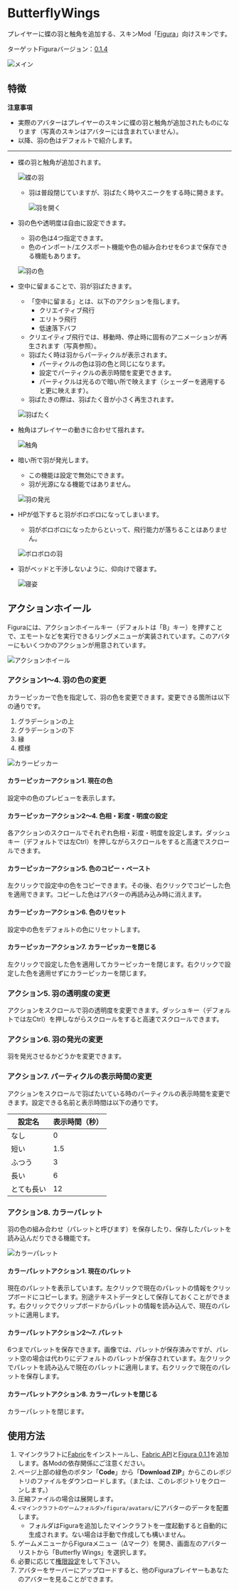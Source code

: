 <!-- $inject(locale_link) -->

# ButterflyWings
<!-- DESCRIPTION_START -->
プレイヤーに蝶の羽と触角を追加する、スキンMod「[Figura](https://modrinth.com/mod/figura)」向けスキンです。

ターゲットFiguraバージョン：[0.1.4](https://modrinth.com/mod/figura/version/0.1.4+1.20.4)
<!-- DESCRIPTION_END -->

![メイン](../README_images/main.jpg)

## 特徴
**注意事項**
- 実際のアバターはプレイヤーのスキンに蝶の羽と触角が追加されたものになります（写真のスキンはアバターには含まれていません）。
- 以降、羽の色はデフォルトで紹介します。

---

- 蝶の羽と触角が追加されます。

  ![蝶の羽](../README_images/butterfly_wings.jpg)

  - 羽は普段閉じていますが、羽ばたく時やスニークをする時に開きます。

    ![羽を開く](../README_images/open_wings.jpg)

- 羽の色や透明度は自由に設定できます。
  - 羽の色は4つ指定できます。
  - 色のインポート/エクスポート機能や色の組み合わせを6つまで保存できる機能もあります。

  ![羽の色](../README_images/wing_colors.jpg)

- 空中に留まることで、羽が羽ばたきます。
  - 「空中に留まる」とは、以下のアクションを指します。
    - クリエイティブ飛行
    - エリトラ飛行
    - 低速落下バフ
  - クリエイティブ飛行では、移動時、停止時に固有のアニメーションが再生されます（写真参照）。
  - 羽ばたく時は羽からパーティクルが表示されます。
    - パーティクルの色は羽の色と同じになります。
    - 設定でパーティクルの表示時間を変更できます。
    - パーティクルは光るので暗い所で映えます（シェーダーを適用すると更に映えます）。
  - 羽ばたきの際は、羽ばたく音が小さく再生されます。

  ![羽ばたく](../README_images/flap.gif)

- 触角はプレイヤーの動きに合わせて揺れます。

  ![触角](../README_images/feelers.gif)

- 暗い所で羽が発光します。
  - この機能は設定で無効にできます。
  - 羽が光源になる機能ではありません。

  ![羽の発光](../README_images/glow_wings.jpg)

- HPが低下すると羽がボロボロになってしまいます。
  - 羽がボロボロになったからといって、飛行能力が落ちることはありません。

  ![ボロボロの羽](../README_images/tattered_wings.jpg)

- 羽がベッドと干渉しないように、仰向けで寝ます。

  ![寝姿](../README_images/sleeping_pose.jpg)

## アクションホイール
Figuraには、アクションホイールキー（デフォルトは「B」キー）を押すことで、エモートなどを実行できるリングメニューが実装されています。このアバターにもいくつかのアクションが用意されています。

![アクションホイール](../README_images/action_wheel.jpg)

### アクション1～4. 羽の色の変更
カラーピッカーで色を指定して、羽の色を変更できます。変更できる箇所は以下の通りです。

1. グラデーションの上
2. グラデーションの下
3. 縁
4. 模様

![カラーピッカー](../README_images/color_picker.jpg)

#### カラーピッカーアクション1. 現在の色
設定中の色のプレビューを表示します。

#### カラーピッカーアクション2～4. 色相・彩度・明度の設定
各アクションのスクロールでそれぞれ色相・彩度・明度を設定します。ダッシュキー（デフォルトでは左Ctrl）を押しながらスクロールをすると高速でスクロールできます。

#### カラーピッカーアクション5. 色のコピー・ペースト
左クリックで設定中の色をコピーできます。その後、右クリックでコピーした色を適用できます。コピーした色はアバターの再読み込み時に消えます。

#### カラーピッカーアクション6. 色のリセット
設定中の色をデフォルトの色にリセットします。

#### カラーピッカーアクション7. カラーピッカーを閉じる
左クリックで設定した色を適用してカラーピッカーを閉じます。右クリックで設定した色を適用せずにカラーピッカーを閉じます。

### アクション5. 羽の透明度の変更
アクションをスクロールで羽の透明度を変更できます。ダッシュキー（デフォルトでは左Ctrl）を押しながらスクロールをすると高速でスクロールできます。

### アクション6. 羽の発光の変更
羽を発光させるかどうかを変更できます。

### アクション7. パーティクルの表示時間の変更
アクションをスクロールで羽ばたいている時のパーティクルの表示時間を変更できます。設定できる名前と表示時間は以下の通りです。

| 設定名 | 表示時間（秒） |
| - | - |
| なし | 0 |
| 短い | 1.5 |
| ふつう | 3 |
| 長い | 6 |
| とても長い | 12 |

### アクション8. カラーパレット
羽の色の組み合わせ（パレットと呼びます）を保存したり、保存したパレットを読み込んだりできる機能です。

![カラーパレット](../README_images/color_palette.jpg)

#### カラーパレットアクション1. 現在のパレット
現在のパレットを表示しています。左クリックで現在のパレットの情報をクリップボードにコピーします。別途テキストデータとして保存しておくことができます。右クリックでクリップボードからパレットの情報を読み込んで、現在のパレットに適用します。

#### カラーパレットアクション2～7. パレット
6つまでパレットを保存できます。画像では、パレットが保存済みですが、パレット空の場合は代わりにデフォルトのパレットが保存されています。左クリックでパレットを読み込んで現在のパレットに適用します。右クリックで現在のパレットを保存します。

#### カラーパレットアクション8. カラーパレットを閉じる
カラーパレットを閉じます。

## 使用方法
1. マインクラフトに[Fabric](https://fabricmc.net/)をインストールし、[Fabric API](https://www.curseforge.com/minecraft/mc-mods/fabric-api)と[Figura 0.1.1](https://modrinth.com/mod/figura/version/0.1.1+1.20.1-0f8b7a9)を追加します。各Modの依存関係にご注意ください。
2. ページ上部の緑色のボタン「**Code**」から「**Download ZIP**」からこのレポジトリのファイルをダウンロードします。（または、このレポジトリをクローンします。）
3. 圧縮ファイルの場合は展開します。
4. ``<マインクラフトのゲームフォルダ>/figura/avatars/``にアバターのデータを配置します。
   - フォルダはFiguraを追加したマインクラフトを一度起動すると自動的に生成されます。ない場合は手動で作成しても構いません。
5. ゲームメニューからFiguraメニュー（Δマーク）を開き、画面左のアバターリストから「Butterfly Wings」を選択します。
6. 必要に応じて[権限設定](#推奨設定)をして下さい。
7. アバターをサーバーにアップロードすると、他のFiguraプレイヤーもあなたのアバターを見ることができます。

<!-- $inject(how_to_use) -->

<!-- $inject(notes) -->